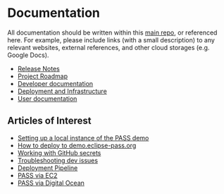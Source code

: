 # Documentation

All documentation should be written within this [main repo](https://github.com/eclipse-pass/main),
or referenced here.  For example, please include links (with a small description) to
any relevant websites, external references, and other cloud storages (e.g. Google Docs).

* [Release Notes](release-notes.md)
* [Project Roadmap](roadmap.md)
* [Developer documentation](dev)
* [Deployment and Infrastructure](infra)
* [User documentation](user)

## Articles of Interest

* [Setting up a local instance of the PASS demo](dev/local_demo.md)
* [How to deploy to demo.eclipse-pass.org](infra/deploy_demo.md)
* [Working with GitHub secrets](infra/github-secrets.md)
* [Troubleshooting dev issues](dev/troubleshooting.md)
* [Deployment Pipeline](infra/pipeline.md)
* [PASS via EC2](infra/ec2.md)
* [PASS via Digital Ocean](infra/digitalocean.md)
